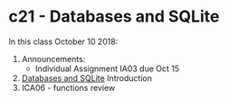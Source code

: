 # c21 - Databases and SQLite

In this class October 10 2018:

1. Announcements:
   * Individual Assignment IA03 due Oct 15
1. [Databases and SQLite](1.db_sql.md) Introduction
1. ICA06 - functions review
